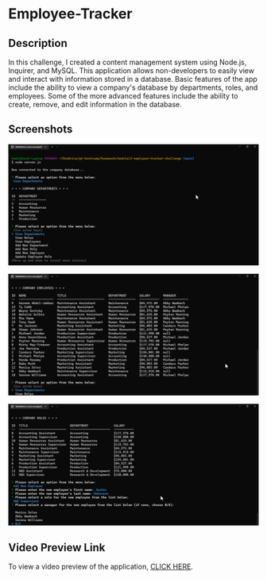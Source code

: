# Employee-Tracker

## Description

In this challenge, I created a content management system using Node.js, Inquirer, and MySQL. This application allows non-developers to easily view and interact with information stored in a database. Basic features of the app include the ability to view a company's database by departments, roles, and employees. Some of the more advanced features include the ability to create, remove, and edit information in the database.

## Screenshots

![Screenshot of the application](./images/Employee%20Tracker%20Screenshot1.png)

![Screenshot of the application](./images/Employee%20Tracker%20Screenshot2.png)

![Screenshot of the application](./images/Employee%20Tracker%20Screenshot3.png)

## Video Preview Link

To view a video preview of the application, [CLICK HERE](https://drive.google.com/file/d/1clOFN5BElunrJV1qZ4qbrQNUzj1CJSAI/view).
